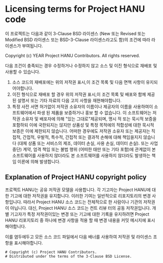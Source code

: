 # Licensing terms for Project HANU code
이 프로젝트는 다음과 같이 3-Clause BSD 라이센스 (New 또는 Revised 또는 Modified BSD 라이센스 또는 BSD-3-Clause 라이센스라고도 함)의 조건에 따라 라이센스가 부여됩니다.

Copyright (c) YEAR Project HANU Contributors.
All rights reserved.

다음 조건이 충족되는 경우 수정하거나 수정하지 않고 소스 및 이진 형식으로 재배포 및 사용할 수 있습니다.

1. 소스 코드의 재배포에는 위의 저작권 표시,이 조건 목록 및 다음 면책 사항이 유지되어야합니다.
2. 이진 형식으로 재배포 할 경우 위의 저작권 표시,이 조건 목록 및 배포와 함께 제공된 설명서 또는 기타 자료의 다음 고지 사항을 재현해야합니다.
3. 특정 사전 서면 허가없이 저작권 소유자의 이름이나 제공자의 이름을 사용하여이 소프트웨어에서 파생 된 제품을 보증하거나 홍보 할 수 없습니다.
이 소프트웨어는 저작권 소유자 및 배포자에 의해 "있는 그대로"제공되며, 명시 적 또는 묵시적 보증을 포함하되 이에 국한되지는 않지만 상품성 및 특정 목적에의 적합성에 대한 묵시적 보증은 이에 제한되지 않습니다. 어떠한 경우에도 저작권 소유자 또는 제공자는 직접적, 간접적, 우발적, 특수적, 간접적 또는 결과적 손해에 대해 책임을지지 않습니다 (대체 상품 또는 서비스의 제조, 데이터 손실, 사용 손실, 데이터 손실). 또는 사업 중단) 계약, 엄격 책임 또는 불법 행위 (어떠한 태만 또는 기타 포함)에 관계없이 본 소프트웨어를 사용하지 않더라도 본 소프트웨어를 사용하지 않더라도 발생하는 책임 이론에 의해 발생합니다.

## Explanation of Project HANU copyright policy

프로젝트 HANU는 공유 저작권 모델을 사용합니다. 각 기고자는 Project HANU에 대한 기고에 대한 저작권을 유지합니다. 이러한 기여는 일반적으로 리포지토리의 변경 사항입니다. 따라서 Project HANU 소스 코드는 전체적으로 한 사람이나 기관의 저작권이 아닙니다. 대신, Project HANU 소스 코드는 컨트 리뷰 터의 공동 저작권입니다. 개별 기고자가 특정 저작권이있는 변경 또는 기고에 대한 기록을 유지하려면 Project HANU 리포지토리 중 하나에 변경 사항을 적용 할 때 변경 내용을 커밋 메시지에 표시해야합니다.


이를 염두에두고 모든 소스 코드 파일에서 다음 배너를 사용하여 저작권 및 라이센스 조항을 표시해야합니다.

    # Copyright (c) Project HANU Contributors.
    # Distributed under the terms of the 3-Clause BSD License.

